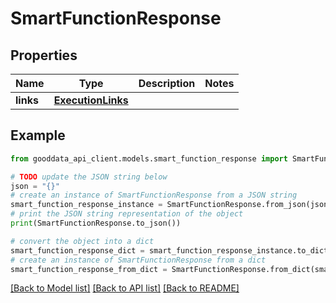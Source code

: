 # SmartFunctionResponse


## Properties

Name | Type | Description | Notes
------------ | ------------- | ------------- | -------------
**links** | [**ExecutionLinks**](ExecutionLinks.md) |  | 

## Example

```python
from gooddata_api_client.models.smart_function_response import SmartFunctionResponse

# TODO update the JSON string below
json = "{}"
# create an instance of SmartFunctionResponse from a JSON string
smart_function_response_instance = SmartFunctionResponse.from_json(json)
# print the JSON string representation of the object
print(SmartFunctionResponse.to_json())

# convert the object into a dict
smart_function_response_dict = smart_function_response_instance.to_dict()
# create an instance of SmartFunctionResponse from a dict
smart_function_response_from_dict = SmartFunctionResponse.from_dict(smart_function_response_dict)
```
[[Back to Model list]](../README.md#documentation-for-models) [[Back to API list]](../README.md#documentation-for-api-endpoints) [[Back to README]](../README.md)


